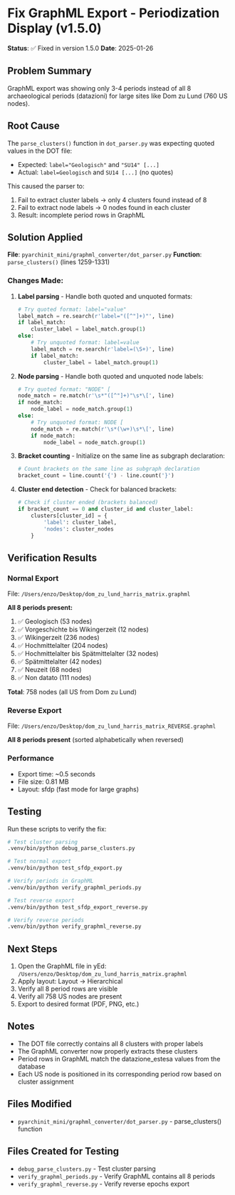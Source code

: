 # Fix GraphML Export - Periodization Display (v1.5.0)

**Status**: ✅ Fixed in version 1.5.0
**Date**: 2025-01-26

## Problem Summary

GraphML export was showing only 3-4 periods instead of all 8 archaeological periods (datazioni) for large sites like Dom zu Lund (760 US nodes).

## Root Cause

The `parse_clusters()` function in `dot_parser.py` was expecting quoted values in the DOT file:
- Expected: `label="Geologisch"` and `"SU14" [...]`
- Actual: `label=Geologisch` and `SU14 [...]` (no quotes)

This caused the parser to:
1. Fail to extract cluster labels → only 4 clusters found instead of 8
2. Fail to extract node labels → 0 nodes found in each cluster
3. Result: incomplete period rows in GraphML

## Solution Applied

**File**: `pyarchinit_mini/graphml_converter/dot_parser.py`
**Function**: `parse_clusters()` (lines 1259-1331)

### Changes Made:

1. **Label parsing** - Handle both quoted and unquoted formats:
   ```python
   # Try quoted format: label="value"
   label_match = re.search(r'label="([^"]+)"', line)
   if label_match:
       cluster_label = label_match.group(1)
   else:
       # Try unquoted format: label=value
       label_match = re.search(r'label=(\S+)', line)
       if label_match:
           cluster_label = label_match.group(1)
   ```

2. **Node parsing** - Handle both quoted and unquoted node labels:
   ```python
   # Try quoted format: "NODE" [
   node_match = re.match(r'\s*"([^"]+)"\s*\[', line)
   if node_match:
       node_label = node_match.group(1)
   else:
       # Try unquoted format: NODE [
       node_match = re.match(r'\s*(\w+)\s*\[', line)
       if node_match:
           node_label = node_match.group(1)
   ```

3. **Bracket counting** - Initialize on the same line as subgraph declaration:
   ```python
   # Count brackets on the same line as subgraph declaration
   bracket_count = line.count('{') - line.count('}')
   ```

4. **Cluster end detection** - Check for balanced brackets:
   ```python
   # Check if cluster ended (brackets balanced)
   if bracket_count == 0 and cluster_id and cluster_label:
       clusters[cluster_id] = {
           'label': cluster_label,
           'nodes': cluster_nodes
       }
   ```

## Verification Results

### Normal Export

File: `/Users/enzo/Desktop/dom_zu_lund_harris_matrix.graphml`

**All 8 periods present:**
1. ✅ Geologisch (53 nodes)
2. ✅ Vorgeschichte bis Wikingerzeit (12 nodes)
3. ✅ Wikingerzeit (236 nodes)
4. ✅ Hochmittelalter (204 nodes)
5. ✅ Hochmittelalter bis Spätmittelalter (32 nodes)
6. ✅ Spätmittelalter (42 nodes)
7. ✅ Neuzeit (68 nodes)
8. ✅ Non datato (111 nodes)

**Total**: 758 nodes (all US from Dom zu Lund)

### Reverse Export

File: `/Users/enzo/Desktop/dom_zu_lund_harris_matrix_REVERSE.graphml`

**All 8 periods present** (sorted alphabetically when reversed)

### Performance

- Export time: ~0.5 seconds
- File size: 0.81 MB
- Layout: sfdp (fast mode for large graphs)

## Testing

Run these scripts to verify the fix:

```bash
# Test cluster parsing
.venv/bin/python debug_parse_clusters.py

# Test normal export
.venv/bin/python test_sfdp_export.py

# Verify periods in GraphML
.venv/bin/python verify_graphml_periods.py

# Test reverse export
.venv/bin/python test_sfdp_export_reverse.py

# Verify reverse periods
.venv/bin/python verify_graphml_reverse.py
```

## Next Steps

1. Open the GraphML file in yEd: `/Users/enzo/Desktop/dom_zu_lund_harris_matrix.graphml`
2. Apply layout: Layout → Hierarchical
3. Verify all 8 period rows are visible
4. Verify all 758 US nodes are present
5. Export to desired format (PDF, PNG, etc.)

## Notes

- The DOT file correctly contains all 8 clusters with proper labels
- The GraphML converter now properly extracts these clusters
- Period rows in GraphML match the datazione_estesa values from the database
- Each US node is positioned in its corresponding period row based on cluster assignment

## Files Modified

- `pyarchinit_mini/graphml_converter/dot_parser.py` - parse_clusters() function

## Files Created for Testing

- `debug_parse_clusters.py` - Test cluster parsing
- `verify_graphml_periods.py` - Verify GraphML contains all 8 periods
- `verify_graphml_reverse.py` - Verify reverse epochs export